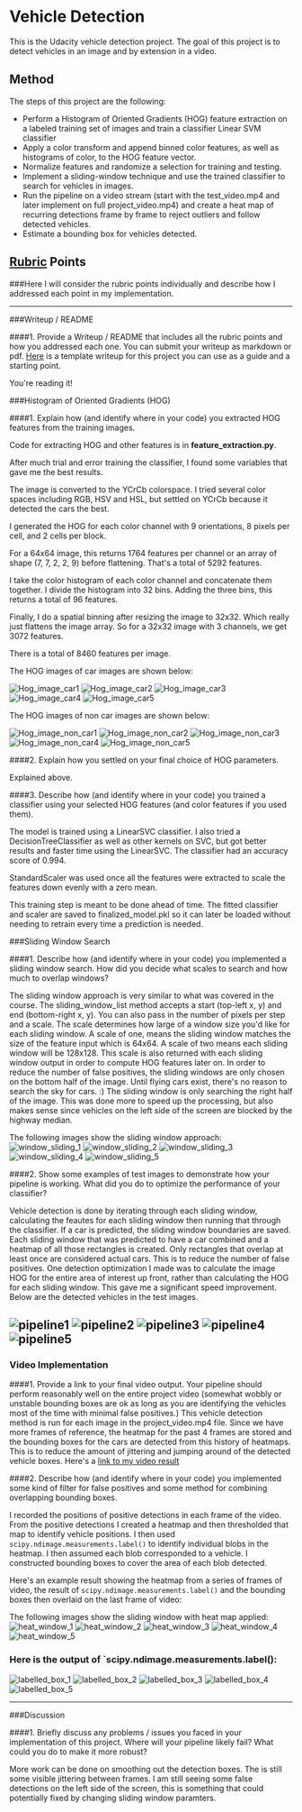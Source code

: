 # Vehicle Detection
This is the Udacity vehicle detection project. The goal of this project is to 
detect vehicles in an image and by extension in a video.

## Method

The steps of this project are the following:

* Perform a Histogram of Oriented Gradients (HOG) feature extraction on a labeled training set of images and train a classifier Linear SVM classifier
* Apply a color transform and append binned color features, as well as histograms of color, to the HOG feature vector. 
* Normalize features and randomize a selection for training and testing.
* Implement a sliding-window technique and use the trained classifier to search for vehicles in images.
* Run the pipeline on a video stream (start with the test_video.mp4 and later implement on full project_video.mp4) and create a heat map of recurring detections frame by frame to reject outliers and follow detected vehicles.
* Estimate a bounding box for vehicles detected.

## [Rubric](https://review.udacity.com/#!/rubrics/513/view) Points
###Here I will consider the rubric points individually and describe how I addressed each point in my implementation. 

---
###Writeup / README

####1. Provide a Writeup / README that includes all the rubric points and how you addressed each one.  You can submit your writeup as markdown or pdf.  [Here](https://github.com/udacity/CarND-Vehicle-Detection/blob/master/writeup_template.md) is a template writeup for this project you can use as a guide and a starting point.  

You're reading it!

###Histogram of Oriented Gradients (HOG)

####1. Explain how (and identify where in your code) you extracted HOG features from the training images.

Code for extracting HOG and other features is in **feature_extraction.py**. 

After much trial and error training the classifier, I found some variables that gave me the best results.

The image is converted to the YCrCb colorspace. I tried several color spaces including RGB, HSV and HSL, but settled on YCrCb because it detected the cars the best.

I generated the HOG for each color channel with 9 orientations, 8 pixels per cell, and 2 cells per block. 

For a 64x64 image, this returns 1764 features per channel or an array of shape (7, 7, 2, 2, 9) before flattening. That's a total of 5292 features.

I take the color histogram of each color channel and concatenate them together. I divide the histogram into 32 bins. Adding the three bins, this returns a total of 96 features.

Finally, I do a spatial binning after resizing the image to 32x32. Which really just flattens the image array. So for a 32x32 image with 3 channels, we get 3072 features.

There is a total of 8460 features per image.

The HOG images of car images are shown below:

![Hog_image_car1](output_images/hog_car0.jpg)
![Hog_image_car2](output_images/hog_car1.jpg)
![Hog_image_car3](output_images/hog_car2.jpg)
![Hog_image_car4](output_images/hog_car3.jpg)
![Hog_image_car5](output_images/hog_car4.jpg)

The HOG images of non car images are shown below:

![Hog_image_non_car1](output_images/hog_not_car0.jpg)
![Hog_image_non_car2](output_images/hog_not_car1.jpg)
![Hog_image_non_car3](output_images/hog_not_car2.jpg)
![Hog_image_non_car4](output_images/hog_not_car3.jpg)
![Hog_image_non_car5](output_images/hog_not_car4.jpg)


####2. Explain how you settled on your final choice of HOG parameters.

Explained above.

####3. Describe how (and identify where in your code) you trained a classifier using your selected HOG features (and color features if you used them).

The model is trained using a LinearSVC classifier. I also tried a DecisionTreeClassifier as well as other kernels on SVC,  but got better results and faster time using the LinearSVC. 
The classifier had an accuracy score of 0.994.

StandardScaler was used once all the features were extracted to scale the features down evenly with a zero mean.

This training step is meant to be done ahead of time. The fitted classifier and scaler are saved to finalized_model.pkl so it can later be loaded without needing to retrain every time a prediction is needed.

###Sliding Window Search

####1. Describe how (and identify where in your code) you implemented a sliding window search.  How did you decide what scales to search and how much to overlap windows?

The sliding window approach is very similar to what was covered in the course. 
The sliding_window_list method accepts a start (top-left x, y) and end (bottom-right x, y). You can also pass in the number of pixels per step and a scale. The scale determines how large of a window size you'd like for each sliding window. A scale of one, means the sliding window matches the size of the feature input which is 64x64. A scale of two means each sliding window will be 128x128. This scale is also returned with each sliding window output in order to compute HOG features later on.
In order to reduce the number of false positives, the sliding windows are only chosen on the bottom half of the image. Until flying cars exist, there's no reason to search the sky for cars. :) The sliding window is only searching the right half of the image. This was done more to speed up the processing, but also makes sense since vehicles on the left side of the screen are blocked by the highway median.

The following images show the sliding window approach:
![window_sliding_1](output_images/window_test0.jpg)
![window_sliding_2](output_images/window_test1.jpg)
![window_sliding_3](output_images/window_test2.jpg)
![window_sliding_4](output_images/window_test3.jpg)
![window_sliding_5](output_images/window_test4.jpg)

####2. Show some examples of test images to demonstrate how your pipeline is working.  What did you do to optimize the performance of your classifier?

Vehicle detection is done by iterating through each sliding window, calculating the feautes for each sliding window then running that through the classifier. If a car is predicted, the sliding window boundaries are saved. Each sliding window that was predicted to have a car combined and a heatmap of all those rectangles is created. Only rectangles that overlap at least once are considered actual cars. This is to reduce the number of false positives.
One detection optimization I made was to calculate the image HOG for the entire area of interest up front, rather than calculating the HOG for each sliding window. This gave me a significant speed improvement.
Below are the detected vehicles in the test images.

![pipeline1](output_images/subsample_window_test0.jpg)
![pipeline2](output_images/subsample_window_test1.jpg)
![pipeline3](output_images/subsample_window_test2.jpg)
![pipeline4](output_images/subsample_window_test3.jpg)
![pipeline5](output_images/subsample_window_test4.jpg)
---

### Video Implementation

####1. Provide a link to your final video output.  Your pipeline should perform reasonably well on the entire project video (somewhat wobbly or unstable bounding boxes are ok as long as you are identifying the vehicles most of the time with minimal false positives.)
This vehicle detection method is run for each image in the project_video.mp4 file. Since we have more frames of reference, the heatmap for the past 4 frames are stored and the bounding boxes for the cars are detected from this history of heatmaps. This is to reduce the amount of jittering and jumping around of the detected vehicle boxes.
Here's a [link to my video result](output_project_video.mp4)


####2. Describe how (and identify where in your code) you implemented some kind of filter for false positives and some method for combining overlapping bounding boxes.

I recorded the positions of positive detections in each frame of the video.  From the positive detections I created a heatmap and then thresholded that map to identify vehicle positions.  I then used `scipy.ndimage.measurements.label()` to identify individual blobs in the heatmap.  I then assumed each blob corresponded to a vehicle.  I constructed bounding boxes to cover the area of each blob detected.  

Here's an example result showing the heatmap from a series of frames of video, the result of `scipy.ndimage.measurements.label()` and the bounding boxes then overlaid on the last frame of video:

The following images show the sliding window with heat map applied:
![heat_window_1](output_images/heat_window_test0.jpg)
![heat_window_2](output_images/heat_window_test1.jpg)
![heat_window_3](output_images/heat_window_test2.jpg)
![heat_window_4](output_images/heat_window_test3.jpg)
![heat_window_5](output_images/heat_window_test4.jpg)

### Here is the output of `scipy.ndimage.measurements.label():
![labelled_box_1](output_images/labeled_box0.jpg)
![labelled_box_2](output_images/labeled_box1.jpg)
![labelled_box_3](output_images/labeled_box2.jpg)
![labelled_box_4](output_images/labeled_box3.jpg)
![labelled_box_5](output_images/labeled_box4.jpg)

---

###Discussion

####1. Briefly discuss any problems / issues you faced in your implementation of this project.  Where will your pipeline likely fail?  What could you do to make it more robust?

More work can be done on smoothing out the detection boxes. The is still some visible jittering between frames. I am still seeing some false detections on the left side of the screen, this is something that could potentially fixed by changing sliding window paramters.
